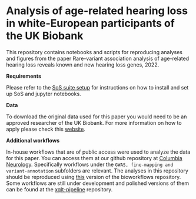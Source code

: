 # Analysis of age-related hearing loss in white-European participants of the UK Biobank

This repository contains notebooks and scripts for reproducing analyses and figures from the paper Rare-variant association analysis of age-related hearing loss reveals known and new hearing loss genes, 2022.

**Requirements**

Please refer to the [SoS suite setup](https://cumc.github.io/gaow-wiki/orientation/jupyter-setup.html) for instructions on how to install and set up SoS and jupyter notebooks.  

**Data**

To download the original data used for this paper you would need to be an approved researcher of the UK Biobank. For more information on how to apply please check this [website](https://www.ukbiobank.ac.uk/enable-your-research/apply-for-access).

**Additional workflows**

In-house workflows that are of public access were used to analyze the data for this paper. You can access them at our github repository at [Columbia Neurology](https://github.com/cumc/bioworkflows). Specifically workflows under the `GWAS, fine-mapping and variant-annotation` subfolders are relevant. The analyses in this repository should be reproduced using [this](https://github.com/cumc/bioworkflows/releases/tag/20220504) version of the bioworkflows repository. Some workflows are still under development and polished versions of them can be found at the [xqlt-pipeline](https://github.com/cumc/xqtl-pipeline/releases/tag/20220504) repository.
